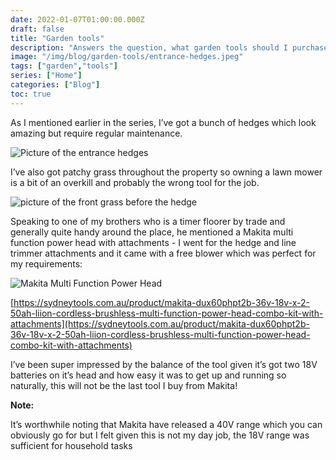 ```yaml
---
date: 2022-01-07T01:00:00.000Z
draft: false
title: "Garden tools"
description: "Answers the question, what garden tools should I purchase"
image: "/img/blog/garden-tools/entrance-hedges.jpeg"
tags: ["garden","tools"]
series: ["Home"]
categories: ["Blog"]
toc: true
---
```


As I mentioned earlier in the series, I’ve got a bunch of hedges which look amazing but require regular maintenance.

![Picture of the entrance hedges](/img/blog/garden-tools/entrance-hedges.jpeg)

I’ve also got patchy grass throughout the property so owning a lawn mower is a bit of an overkill and probably the wrong tool for the job.

![picture of the front grass  before the hedge](/img/blog/garden-tools/rocky-nature-strip.jpeg)

Speaking to one of my brothers who is a timer floorer by trade and generally quite handy around the place, he mentioned a Makita multi function power head with attachments - I went for the hedge and line trimmer attachments and it came with a free blower which was perfect for my requirements:

![Makita Multi Function Power Head](/img/blog/garden-tools/makita-multi-function-power-head.jpeg)

[https://sydneytools.com.au/product/makita-dux60phpt2b-36v-18v-x-2-50ah-liion-cordless-brushless-multi-function-power-head-combo-kit-with-attachments](https://sydneytools.com.au/product/makita-dux60phpt2b-36v-18v-x-2-50ah-liion-cordless-brushless-multi-function-power-head-combo-kit-with-attachments)

I’ve been super impressed by the balance of the tool given it’s got two 18V batteries on it’s head and how easy it was to get up and running so naturally, this will not be the last tool I buy from Makita!

<Strong>Note:</Strong>

It’s worthwhile noting that Makita have released a 40V range which you can obviously go for but I felt given this is not my day job, the 18V range was sufficient for household tasks
